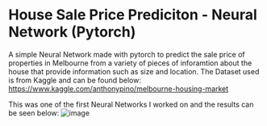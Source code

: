 # House Sale Price Prediciton - Neural Network (Pytorch)

A simple Neural Network made with pytorch to predict the sale price of properties in Melbourne from a variety of pieces of inforamtion about the house that provide information such as size and location.
The Dataset used is from Kaggle and can be found below:
https://www.kaggle.com/anthonypino/melbourne-housing-market

This was one of the first Neural Networks I worked on and the results can be seen below:
![image](https://user-images.githubusercontent.com/72444456/157112369-47858829-d4d2-49ec-8103-d3156be9a482.png)
